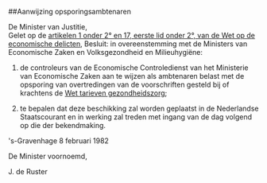 <meta http-equiv='Content-Type' content='text/html; charset=utf-8' />

##Aanwijzing opsporingsambtenaren

De Minister van Justitie,  
Gelet op de [artikelen 1 onder 2° en 17, eerste lid onder 2°, van de Wet op de economische delicten](../../../../wet/wet/op/de/economische/delicten/BWBR0002063/README.md),
Besluit:     in overeenstemming met de Ministers van Economische Zaken en Volksgezondheid en Milieuhygiëne: 

1. de controleurs van de Economische Controledienst van het Ministerie van Economische Zaken aan te wijzen als ambtenaren belast met de opsporing van overtredingen van de voorschriften gesteld bij of krachtens de [Wet tarieven gezondheidszorg](../../../../wet/wet/tarieven/gezondheidszorg/BWBR0003356/README.md);  

2. te bepalen dat deze beschikking zal worden geplaatst in de Nederlandse Staatscourant en in werking zal treden met ingang van de dag volgend op die der bekendmaking.       

's-Gravenhage 
8 februari 1982    

De 
Minister voornoemd, 

J. de Ruster      
